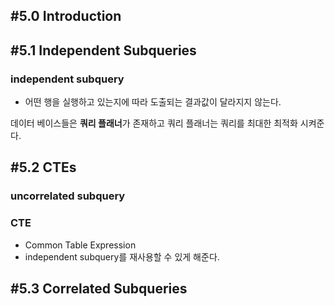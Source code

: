## #5.0 Introduction

## #5.1 Independent Subqueries

### independent subquery
- 어떤 행을 실행하고 있는지에 따라 도출되는 결과값이 달라지지 않는다.

데이터 베이스들은 **쿼리 플래너**가 존재하고 쿼리 플래너는 쿼리를 최대한 최적화 시켜준다.

## #5.2 CTEs

### uncorrelated subquery

### CTE
- Common Table Expression
- independent subquery를 재사용할 수 있게 해준다.

## #5.3 Correlated Subqueries
